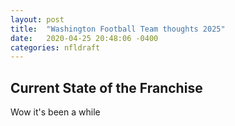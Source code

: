 ```yaml
---
layout: post
title:  "Washington Football Team thoughts 2025"
date:   2020-04-25 20:48:06 -0400
categories: nfldraft
---
```


## Current State of the Franchise

Wow it's been a while